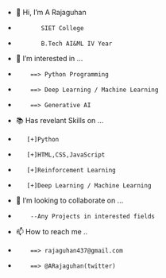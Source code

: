- 👋 Hi, I’m A Rajaguhan
-            SIET College
-            B.Tech AI&ML IV Year

  
- 👀 I’m interested in ...
-         ==> Python Programming
-         ==> Deep Learning / Machine Learning
-         ==> Generative AI


- 📚 Has revelant Skills on ...
-        [+]Python
-        [+]HTML,CSS,JavaScript
-        [+]Reinforcement Learning
-        [+]Deep Learning / Machine Learning            


- 💞️ I’m looking to collaborate on ...
-         --Any Projects in interested fields

           
- 📫 How to reach me ..
-         ==> rajaguhan437@gmail.com
-         ==> @ARajaguhan(twitter)

         
<!---
BlackSparrow-43/BlackSparrow-43 is a ✨ special ✨ repository because its `README.md` (this file) appears on your GitHub profile.
You can click the Preview link to take a look at your changes.
--->
